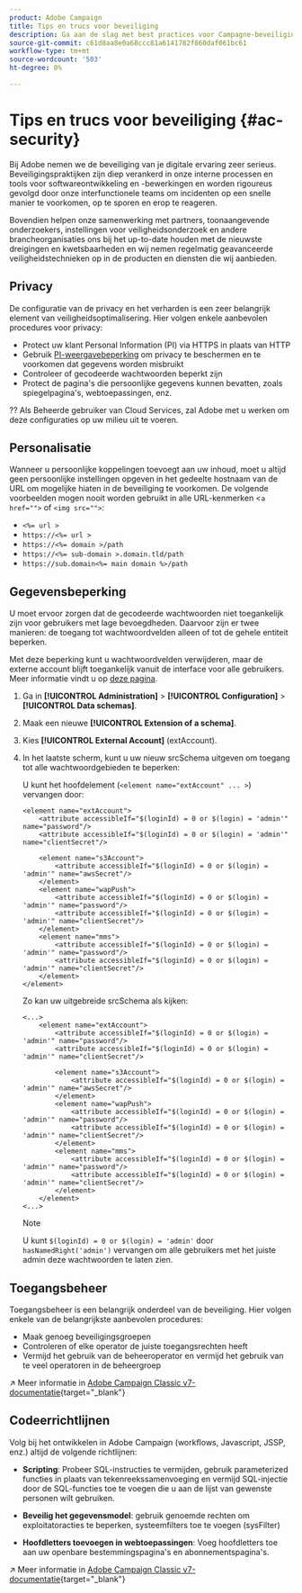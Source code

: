 ```yaml
---
product: Adobe Campaign
title: Tips en trucs voor beveiliging
description: Ga aan de slag met best practices voor Campagne-beveiliging
source-git-commit: c61d8aa8e0a68ccc81a6141782f860daf061bc61
workflow-type: tm+mt
source-wordcount: '503'
ht-degree: 0%

---
```


# Tips en trucs voor beveiliging {#ac-security}

Bij Adobe nemen we de beveiliging van je digitale ervaring zeer serieus. Beveiligingspraktijken zijn diep verankerd in onze interne processen en tools voor softwareontwikkeling en -bewerkingen en worden rigoureus gevolgd door onze interfunctionele teams om incidenten op een snelle manier te voorkomen, op te sporen en erop te reageren.

Bovendien helpen onze samenwerking met partners, toonaangevende onderzoekers, instellingen voor veiligheidsonderzoek en andere brancheorganisaties ons bij het up-to-date houden met de nieuwste dreigingen en kwetsbaarheden en wij nemen regelmatig geavanceerde veiligheidstechnieken op in de producten en diensten die wij aanbieden.

## Privacy

De configuratie van de privacy en het verharden is een zeer belangrijk element van veiligheidsoptimalisering. Hier volgen enkele aanbevolen procedures voor privacy:

* Protect uw klant Personal Information (PI) via HTTPS in plaats van HTTP
* Gebruik [PI-weergavebeperking](../dev/restrict-pi-view.md) om privacy te beschermen en te voorkomen dat gegevens worden misbruikt
* Controleer of gecodeerde wachtwoorden beperkt zijn
* Protect de pagina&#39;s die persoonlijke gegevens kunnen bevatten, zoals spiegelpagina&#39;s, webtoepassingen, enz.

?? Als Beheerde gebruiker van Cloud Services, zal Adobe met u werken om deze configuraties op uw milieu uit te voeren.

## Personalisatie

Wanneer u persoonlijke koppelingen toevoegt aan uw inhoud, moet u altijd geen persoonlijke instellingen opgeven in het gedeelte hostnaam van de URL om mogelijke hiaten in de beveiliging te voorkomen. De volgende voorbeelden mogen nooit worden gebruikt in alle URL-kenmerken &lt;`a href="">` of `<img src="">`:

* `<%= url >`
* `https://<%= url >`
* `https://<%= domain >/path`
* `https://<%= sub-domain >.domain.tld/path`
* `https://sub.domain<%= main domain %>/path`

## Gegevensbeperking

U moet ervoor zorgen dat de gecodeerde wachtwoorden niet toegankelijk zijn voor gebruikers met lage bevoegdheden. Daarvoor zijn er twee manieren: de toegang tot wachtwoordvelden alleen of tot de gehele entiteit beperken.

Met deze beperking kunt u wachtwoordvelden verwijderen, maar de externe account blijft toegankelijk vanuit de interface voor alle gebruikers. Meer informatie vindt u op [deze pagina](../dev/restrict-pi-view.md).

1. Ga in **[!UICONTROL Administration]** > **[!UICONTROL Configuration]** > **[!UICONTROL Data schemas]**.

1. Maak een nieuwe **[!UICONTROL Extension of a schema]**.

1. Kies **[!UICONTROL External Account]** (extAccount).

1. In het laatste scherm, kunt u uw nieuw srcSchema uitgeven om toegang tot alle wachtwoordgebieden te beperken:

   U kunt het hoofdelement (`<element name="extAccount" ... >`) vervangen door:

   ```
   <element name="extAccount">
       <attribute accessibleIf="$(loginId) = 0 or $(login) = 'admin'" name="password"/>
       <attribute accessibleIf="$(loginId) = 0 or $(login) = 'admin'" name="clientSecret"/>
   
       <element name="s3Account">
           <attribute accessibleIf="$(loginId) = 0 or $(login) = 'admin'" name="awsSecret"/>
       </element>
       <element name="wapPush">
           <attribute accessibleIf="$(loginId) = 0 or $(login) = 'admin'" name="password"/>
           <attribute accessibleIf="$(loginId) = 0 or $(login) = 'admin'" name="clientSecret"/>
       </element>
       <element name="mms">
           <attribute accessibleIf="$(loginId) = 0 or $(login) = 'admin'" name="password"/>
           <attribute accessibleIf="$(loginId) = 0 or $(login) = 'admin'" name="clientSecret"/>
       </element>
   </element>
   ```

   Zo kan uw uitgebreide srcSchema als kijken:

   ```
   <...>
       <element name="extAccount">
           <attribute accessibleIf="$(loginId) = 0 or $(login) = 'admin'" name="password"/>
           <attribute accessibleIf="$(loginId) = 0 or $(login) = 'admin'" name="clientSecret"/>
   
           <element name="s3Account">
               <attribute accessibleIf="$(loginId) = 0 or $(login) = 'admin'" name="awsSecret"/>
           </element>
           <element name="wapPush">
               <attribute accessibleIf="$(loginId) = 0 or $(login) = 'admin'" name="password"/>
               <attribute accessibleIf="$(loginId) = 0 or $(login) = 'admin'" name="clientSecret"/>
           </element>
           <element name="mms">
               <attribute accessibleIf="$(loginId) = 0 or $(login) = 'admin'" name="password"/>
               <attribute accessibleIf="$(loginId) = 0 or $(login) = 'admin'" name="clientSecret"/>
           </element>
       </element>
   <...> 
   ```

   >[!NOTE]
   >
   >U kunt `$(loginId) = 0 or $(login) = 'admin'` door `hasNamedRight('admin')` vervangen om alle gebruikers met het juiste admin deze wachtwoorden te laten zien.


## Toegangsbeheer

Toegangsbeheer is een belangrijk onderdeel van de beveiliging. Hier volgen enkele van de belangrijkste aanbevolen procedures:

* Maak genoeg beveiligingsgroepen
* Controleren of elke operator de juiste toegangsrechten heeft
* Vermijd het gebruik van de beheeroperator en vermijd het gebruik van te veel operatoren in de beheergroep

↗️ Meer informatie in [Adobe Campaign Classic v7-documentatie](https://experienceleague.adobe.com/docs/campaign-classic/using/installing-campaign-classic/security-privacy/access-management.html?lang=en#webapp-operator){target=&quot;_blank&quot;}

## Codeerrichtlijnen

Volg bij het ontwikkelen in Adobe Campaign (workflows, Javascript, JSSP, enz.) altijd de volgende richtlijnen:

* **Scripting**: Probeer SQL-instructies te vermijden, gebruik parameterized functies in plaats van tekenreekssamenvoeging en vermijd SQL-injectie door de SQL-functies toe te voegen die u aan de lijst van gewenste personen wilt gebruiken.

* **Beveilig het gegevensmodel**: gebruik genoemde rechten om exploitatoracties te beperken, systeemfilters toe te voegen (sysFilter)

* **Hoofdletters toevoegen in webtoepassingen**: Voeg hoofdletters toe aan uw openbare bestemmingspagina&#39;s en abonnementspagina&#39;s.

↗️ Meer informatie in [Adobe Campaign Classic v7-documentatie](https://experienceleague.adobe.com/docs/campaign-classic/using/installing-campaign-classic/security-privacy/scripting-coding-guidelines.html?lang=en#installing-campaign-classic){target=&quot;_blank&quot;}
